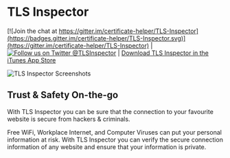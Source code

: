 # TLS Inspector

[![Join the chat at https://gitter.im/certificate-helper/TLS-Inspector](https://badges.gitter.im/certificate-helper/TLS-Inspector.svg)](https://gitter.im/certificate-helper/TLS-Inspector) |
[![Follow us on Twitter @TLSInspector](https://tlsinspector.com/assets/img/follow.png)](https://twitter.com/tlsinspector) |
[Download TLS Inspector in the iTunes App Store](https://tlsinspector.com/dl.html)

<img src="https://tlsinspector.com/assets/img/screenshots.png" alt="TLS Inspector Screenshots" />

## Trust & Safety On-the-go

With TLS Inspector you can be sure that the connection to your favourite website is secure from hackers & criminals.

Free WiFi, Workplace Internet, and Computer Viruses can put your personal information at risk. With TLS Inspector you can verify the secure connection information of any website and ensure that your information is private.
